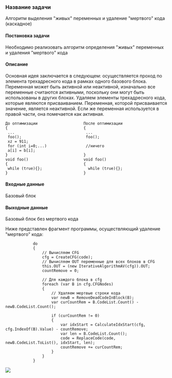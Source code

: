 ### Название задачи
Алгоритм выделения "живых" переменных и удаление "мертвого" кода (каскадное)
#### Постановка задачи
Необходимо реализовать алгоритм определения "живых" переменных и удаления "мертвого" кода
#### Описание
Основная идея заключается в следующем: осуществляется проход по элемента трехадресного кода в рамках одного базового блока. Переменная может быть активной или неактивной, изначально все переменные считаются активными, поскольку они могут быть использованы в других блоках. Удаляем элементы трехадресного кода, которые являются присваиванием. Переменная, которой присваивается значение, является неактивной. Если же переменная используется в правой части, она помечается как активная.
```
До оптимизации                    После оптимизации
{                                 {
 ...                               ...
 foo();                            foo();
 xz = 911;                    
 for (int i=0;...)                 //ничего
 a[i] = b[i];
}                                 }
void foo()                        void foo()
{                                 {
 while (true){};                    while (true){};
}                                 } 
```
#### Входные данные 
Базовый блок
#### Выходные данные 
Базовый блок без мертвого кода

Ниже представлен фрагмент программы, осуществляющий удаление "мертвого" кода:
```
            do
            {
                // Вычисляем CFG
                cfg = CreateCFG(code);
                // Вычисляем OUT переменные для всех блоков в CFG
                this.OUT = (new IterativeAlgorithmAV(cfg)).OUT;
                countRemove = 0;

                // Для каждого блока в cfg
                foreach (var B in cfg.CFGNodes)
                {
                    // Удаляем мертвые строки кода
                    var newB = RemoveDeadCodeInBlock(B);
                    var curCountRem = B.CodeList.Count() - newB.CodeList.Count();

                    if (curCountRem != 0)
                    {
                        var idxStart = CalculateIdxStart(cfg, cfg.IndexOf(B).Value) - countRemove;
                        var len = B.CodeList.Count();
                        code = ReplaceCode(code, newB.CodeList.ToList(), idxStart, len);
                        countRemove += curCountRem;
                    }
                }
            }
   ```
   ![](https://github.com/Lucky112/mmcs-optimizing-compiler-spring-2018/blob/doc/Documentation/images/47/deadcode.png)
   
   


